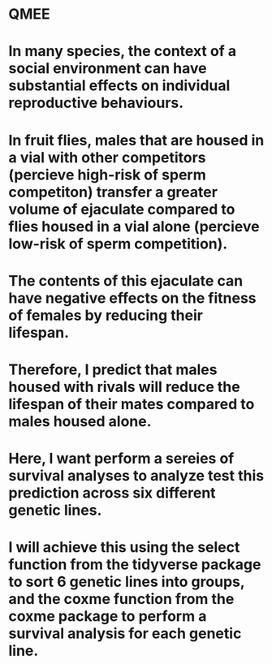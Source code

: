 # QMEE
# In many species, the context of a social environment can have substantial effects on individual reproductive behaviours.
# In fruit flies, males that are housed in a vial with other competitors (percieve high-risk of sperm competiton) transfer a greater volume of ejaculate compared to flies housed in a vial alone (percieve low-risk of sperm competition).
# The contents of this ejaculate can have negative effects on the fitness of females by reducing their lifespan.
# Therefore, I predict that males housed with rivals will reduce the lifespan of their mates compared to males housed alone.
# Here, I want perform a sereies of survival analyses to analyze test this prediction across six different genetic lines.
# I will achieve this using the select function from the tidyverse package to sort 6 genetic lines into groups, and the coxme function from the coxme package to perform a survival analysis for each genetic line.
